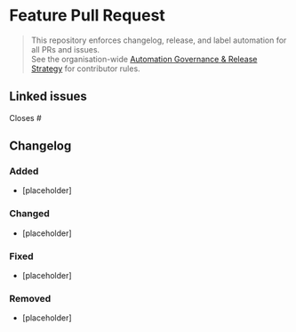 # Feature Pull Request

> This repository enforces changelog, release, and label automation for all PRs and issues.  
> See the organisation-wide [Automation Governance & Release Strategy](https://github.com/lightspeedwp/.github/blob/main/AUTOMATION_GOVERNANCE.md) for contributor rules.

## Linked issues

<!--
List any related issues by number (e.g. closes #123, fixes #456, relates to #789).
-->

Closes #

## Changelog

<!--
Required for release automation.
Format: Keep a Changelog.
Categories: Added, Changed, Fixed, Removed.
User-facing notes only. Internal-only PRs (rare) may use the `skip-changelog` label.
Example:
### Added
- Express PayPal checkout for cart and order. (Closes #123, @author)
### Fixed
- Resolved checkout validation for NL postcodes. (Fixes #456)
-->

### Added

- [placeholder]

### Changed

- [placeholder]

### Fixed

- [placeholder]

### Removed

- [placeholder]

<!--
If no user-facing changelog entry is needed, apply the skip-changelog label to this PR.
-->

